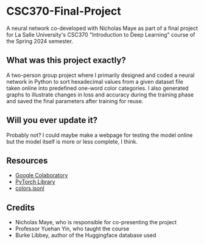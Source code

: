 # CSC370-Final-Project
A neural network co-developed with Nicholas Maye as part of a final project for La Salle University's CSC370 "Introduction to Deep Learning" course of the Spring 2024 semester.

## What was this project exactly?

A two-person group project where I primarily designed and coded a neural network in Python to sort hexadecimal values from a given dataset file taken online into predefined one-word color categories. I also generated graphs to illustrate changes in loss and accuracy during the training phase and saved the final parameters after training for reuse.

## Will you ever update it?

Probably not? I could maybe make a webpage for testing the model online but the model itself is more or less complete, I think.

## Resources
- [Google Colaboratory](https://colab.google/)
- [PyTorch Library](https://pytorch.org/)
- [colors.jsonl](https://huggingface.co/datasets/burkelibbey/colors/blob/main/colors.jsonl)

## Credits
- Nicholas Maye, who is responsible for co-presenting the project
- Professor Yuehan Yin, who taught the course
- Burke Libbey, author of the Huggingface database used
